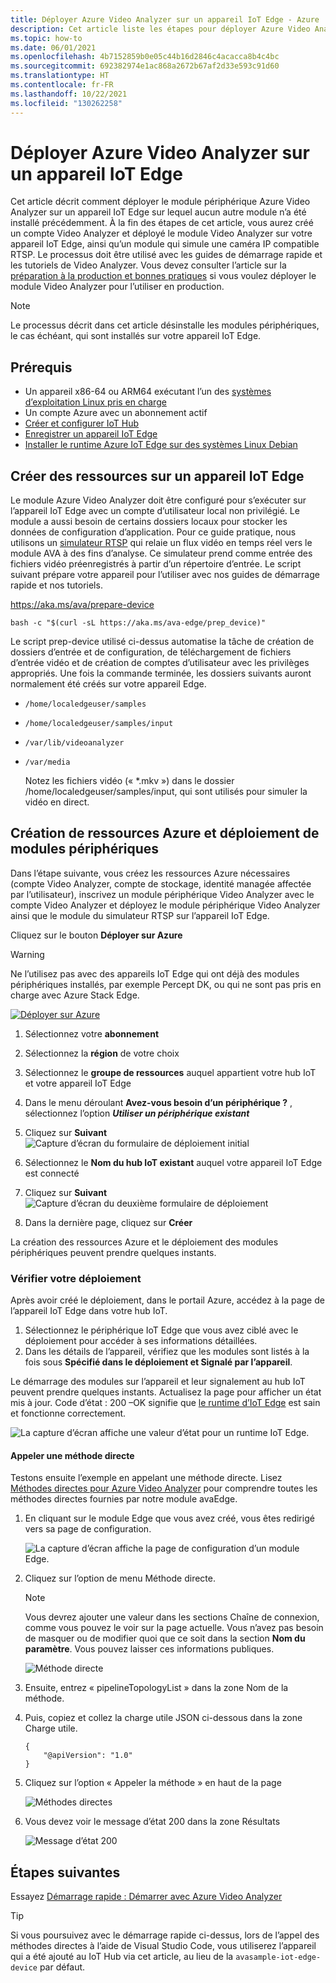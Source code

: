```yaml
---
title: Déployer Azure Video Analyzer sur un appareil IoT Edge - Azure
description: Cet article liste les étapes pour déployer Azure Video Analyzer sur votre appareil IoT Edge. Vous pouvez le faire, par exemple, si vous avez accès à une machine Linux locale.
ms.topic: how-to
ms.date: 06/01/2021
ms.openlocfilehash: 4b7152859b0e05c44b16d2846c4acacca8b4c4bc
ms.sourcegitcommit: 692382974e1ac868a2672b67af2d33e593c91d60
ms.translationtype: HT
ms.contentlocale: fr-FR
ms.lasthandoff: 10/22/2021
ms.locfileid: "130262258"
---
```

# <a name="deploy-azure-video-analyzer-to-an-iot-edge-device"></a>Déployer Azure Video Analyzer sur un appareil IoT Edge

Cet article décrit comment déployer le module périphérique Azure Video Analyzer sur un appareil IoT Edge sur lequel aucun autre module n’a été installé précédemment. À la fin des étapes de cet article, vous aurez créé un compte Video Analyzer et déployé le module Video Analyzer sur votre appareil IoT Edge, ainsi qu’un module qui simule une caméra IP compatible RTSP. Le processus doit être utilisé avec les guides de démarrage rapide et les tutoriels de Video Analyzer. Vous devez consulter l’article sur la [préparation à la production et bonnes pratiques](production-readiness.md) si vous voulez déployer le module Video Analyzer pour l’utiliser en production.

> [!NOTE]
> Le processus décrit dans cet article désinstalle les modules périphériques, le cas échéant, qui sont installés sur votre appareil IoT Edge.


## <a name="prerequisites"></a>Prérequis

* Un appareil x86-64 ou ARM64 exécutant l’un des [systèmes d’exploitation Linux pris en charge](../../iot-edge/support.md#operating-systems)
* Un compte Azure avec un abonnement actif
* [Créer et configurer IoT Hub](../../iot-hub/iot-hub-create-through-portal.md)
* [Enregistrer un appareil IoT Edge](../../iot-edge/how-to-provision-single-device-linux-symmetric.md#register-your-device)
* [Installer le runtime Azure IoT Edge sur des systèmes Linux Debian](../../iot-edge/how-to-provision-single-device-linux-symmetric.md)


## <a name="create-resources-on-iot-edge-device"></a>Créer des ressources sur un appareil IoT Edge

Le module Azure Video Analyzer doit être configuré pour s’exécuter sur l’appareil IoT Edge avec un compte d’utilisateur local non privilégié. Le module a aussi besoin de certains dossiers locaux pour stocker les données de configuration d’application. Pour ce guide pratique, nous utilisons un [simulateur RTSP](https://github.com/Azure/video-analyzer/tree/main/edge-modules/sources/rtspsim-live555) qui relaie un flux vidéo en temps réel vers le module AVA à des fins d’analyse. Ce simulateur prend comme entrée des fichiers vidéo préenregistrés à partir d’un répertoire d’entrée. Le script suivant prépare votre appareil pour l’utiliser avec nos guides de démarrage rapide et nos tutoriels.

https://aka.ms/ava/prepare-device

`bash -c "$(curl -sL https://aka.ms/ava-edge/prep_device)"`

Le script prep-device utilisé ci-dessus automatise la tâche de création de dossiers d’entrée et de configuration, de téléchargement de fichiers d’entrée vidéo et de création de comptes d’utilisateur avec les privilèges appropriés. Une fois la commande terminée, les dossiers suivants auront normalement été créés sur votre appareil Edge. 

* `/home/localedgeuser/samples`
* `/home/localedgeuser/samples/input`
* `/var/lib/videoanalyzer`
* `/var/media`

    Notez les fichiers vidéo (« *.mkv ») dans le dossier /home/localedgeuser/samples/input, qui sont utilisés pour simuler la vidéo en direct. 

## <a name="creating-azure-resources-and-deploying-edge-modules"></a>Création de ressources Azure et déploiement de modules périphériques
Dans l’étape suivante, vous créez les ressources Azure nécessaires (compte Video Analyzer, compte de stockage, identité managée affectée par l’utilisateur), inscrivez un module périphérique Video Analyzer avec le compte Video Analyzer et déployez le module périphérique Video Analyzer ainsi que le module du simulateur RTSP sur l’appareil IoT Edge.

Cliquez sur le bouton **Déployer sur Azure**

> [!WARNING]
> Ne l’utilisez pas avec des appareils IoT Edge qui ont déjà des modules périphériques installés, par exemple Percept DK, ou qui ne sont pas pris en charge avec Azure Stack Edge.

[![Déployer sur Azure](https://aka.ms/deploytoazurebutton)](https://aka.ms/ava/click-to-deploy/form)

1. Sélectionnez votre **abonnement**
2. Sélectionnez la **région** de votre choix
3. Sélectionnez le **groupe de ressources** auquel appartient votre hub IoT et votre appareil IoT Edge
4. Dans le menu déroulant **Avez-vous besoin d’un périphérique ?** , sélectionnez l’option **_Utiliser un périphérique existant_**
5. Cliquez sur **Suivant**
![Capture d’écran du formulaire de déploiement initial](./media/deploy-iot-edge-device/project-details.png)

1. Sélectionnez le **Nom du hub IoT existant** auquel votre appareil IoT Edge est connecté
1. Cliquez sur **Suivant**
![Capture d’écran du deuxième formulaire de déploiement](./media/deploy-iot-edge-device/iot-hub-name.png)

1. Dans la dernière page, cliquez sur **Créer**

La création des ressources Azure et le déploiement des modules périphériques peuvent prendre quelques instants.


### <a name="verify-your-deployment"></a>Vérifier votre déploiement

Après avoir créé le déploiement, dans le portail Azure, accédez à la page de l’appareil IoT Edge dans votre hub IoT.

1. Sélectionnez le périphérique IoT Edge que vous avez ciblé avec le déploiement pour accéder à ses informations détaillées.
2. Dans les détails de l’appareil, vérifiez que les modules sont listés à la fois sous **Spécifié dans le déploiement et Signalé par l’appareil**.

Le démarrage des modules sur l’appareil et leur signalement au hub IoT peuvent prendre quelques instants. Actualisez la page pour afficher un état mis à jour.
Code d’état : 200 –OK signifie que [le runtime d’IoT Edge](../../iot-edge/iot-edge-runtime.md) est sain et fonctionne correctement.

![La capture d’écran affiche une valeur d’état pour un runtime IoT Edge.](./media/deploy-iot-edge-device/status.png)

#### <a name="invoke-a-direct-method"></a>Appeler une méthode directe

Testons ensuite l’exemple en appelant une méthode directe. Lisez [Méthodes directes pour Azure Video Analyzer](direct-methods.md) pour comprendre toutes les méthodes directes fournies par notre module avaEdge.

1. En cliquant sur le module Edge que vous avez créé, vous êtes redirigé vers sa page de configuration.  

    ![La capture d’écran affiche la page de configuration d’un module Edge.](./media/deploy-iot-edge-device/modules.png)
1. Cliquez sur l’option de menu Méthode directe.

    > [!NOTE] 
    > Vous devrez ajouter une valeur dans les sections Chaîne de connexion, comme vous pouvez le voir sur la page actuelle. Vous n’avez pas besoin de masquer ou de modifier quoi que ce soit dans la section **Nom du paramètre**. Vous pouvez laisser ces informations publiques.

    ![Méthode directe](./media/deploy-iot-edge-device/module-details.png)
1. Ensuite, entrez « pipelineTopologyList » dans la zone Nom de la méthode.
1. Puis, copiez et collez la charge utile JSON ci-dessous dans la zone Charge utile.
    
   ```
   {
       "@apiVersion": "1.0"
   }
   ```
1. Cliquez sur l’option « Appeler la méthode » en haut de la page

    ![Méthodes directes](./media/deploy-iot-edge-device/direct-method.png)
1. Vous devez voir le message d’état 200 dans la zone Résultats

    ![Message d’état 200](./media/deploy-iot-edge-device/connection-timeout.png) 

## <a name="next-steps"></a>Étapes suivantes

Essayez [Démarrage rapide : Démarrer avec Azure Video Analyzer](get-started-detect-motion-emit-events.md)

> [!TIP]
> Si vous poursuivez avec le démarrage rapide ci-dessus, lors de l’appel des méthodes directes à l’aide de Visual Studio Code, vous utiliserez l’appareil qui a été ajouté au IoT Hub via cet article, au lieu de la `avasample-iot-edge-device` par défaut.
